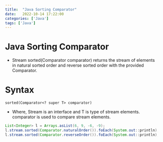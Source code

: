 ```yaml
---
title:  "Java Sorting Comparator"
date:   2022-10-14 17:22:00
categories: ['Java']
tags: ['Java']
---
```


# Java Sorting Comparator

* Stream sorted(Comparator comparator) returns the stream of elements in natural sorted order and reverse sorted order with the provided Comparator.

# Syntax
`sorted(Comparator<? super T> comparator)`

* Where, Stream is an interface and T is type of stream elements. comparator is used to compare stream elements.

``` java
List<Integer> l = Arrays.asList(6, 9, -6, -9);
l.stream.sorted(Comparator.naturalOrder()).foEach(System.out::println);
l.stream.sorted(Comparator.reverseOrder()).foEach(System.out::println);
```
